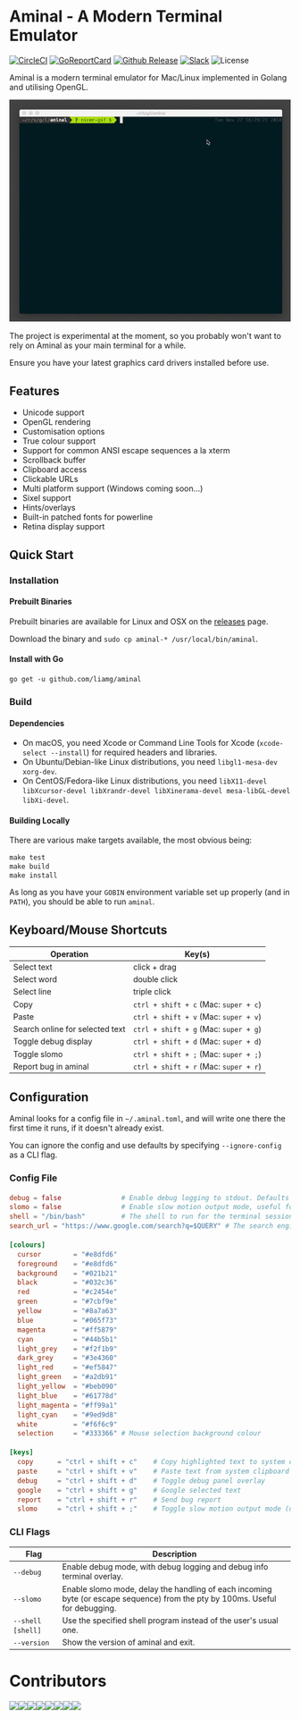 # Aminal - A Modern Terminal Emulator

[![CircleCI](https://circleci.com/gh/liamg/aminal/tree/master.svg?style=svg)](https://circleci.com/gh/liamg/aminal/tree/master)
[![GoReportCard](https://goreportcard.com/badge/github.com/liamg/aminal)](https://goreportcard.com/report/github.com/liamg/aminal)
[![Github Release](https://img.shields.io/github/release/liamg/aminal.svg)](https://github.com/liamg/aminal/releases)
[![Slack](https://img.shields.io/badge/slack-%23aminal-%23ffcc00.svg)](http://gophers.slack.com/messages/aminal)
![License](https://img.shields.io/github/license/liamg/aminal.svg)

Aminal is a modern terminal emulator for Mac/Linux implemented in Golang and utilising OpenGL. 

![Demo GIF](demo.gif)

The project is experimental at the moment, so you probably won't want to rely on Aminal as your main terminal for a while.

Ensure you have your latest graphics card drivers installed before use.

## Features

- Unicode support
- OpenGL rendering
- Customisation options
- True colour support
- Support for common ANSI escape sequences a la xterm
- Scrollback buffer
- Clipboard access
- Clickable URLs
- Multi platform support (Windows coming soon...)
- Sixel support
- Hints/overlays
- Built-in patched fonts for powerline
- Retina display support

## Quick Start

### Installation

#### Prebuilt Binaries

Prebuilt binaries are available for Linux and OSX on the [releases](https://github.com/liamg/aminal/releases) page. 

Download the binary and `sudo cp aminal-* /usr/local/bin/aminal`.

#### Install with Go

```
go get -u github.com/liamg/aminal
```

### Build 

#### Dependencies

- On macOS, you need Xcode or Command Line Tools for Xcode (`xcode-select --install`) for required headers and libraries.
- On Ubuntu/Debian-like Linux distributions, you need `libgl1-mesa-dev xorg-dev`.
- On CentOS/Fedora-like Linux distributions, you need `libX11-devel libXcursor-devel libXrandr-devel libXinerama-devel mesa-libGL-devel libXi-devel`.

#### Building Locally

There are various make targets available, the most obvious being:

```
make test
make build
make install
```

As long as you have your `GOBIN` environment variable set up properly (and in `PATH`), you should be able to run `aminal`.

## Keyboard/Mouse Shortcuts

| Operation            | Key(s)               |
| -------------------- | -------------------- |
| Select text          | click + drag         |
| Select word          | double click         |
| Select line          | triple click         |
| Copy                 | `ctrl + shift + c` (Mac: `super + c`) |
| Paste                | `ctrl + shift + v` (Mac: `super + v`) |
| Search online for selected text | `ctrl + shift + g` (Mac: `super + g`) |
| Toggle debug display | `ctrl + shift + d` (Mac: `super + d`) |
| Toggle slomo         | `ctrl + shift + ;` (Mac: `super + ;`) |
| Report bug in aminal | `ctrl + shift + r` (Mac: `super + r`) |

## Configuration

Aminal looks for a config file in `~/.aminal.toml`, and will write one there the first time it runs, if it doesn't already exist.

You can ignore the config and use defaults by specifying `--ignore-config` as a CLI flag.

### Config File

```toml
debug = false               # Enable debug logging to stdout. Defaults to false.
slomo = false               # Enable slow motion output mode, useful for debugging shells/terminal GUI apps etc. Defaults to false.
shell = "/bin/bash"         # The shell to run for the terminal session. Defaults to the users shell.
search_url = "https://www.google.com/search?q=$QUERY" # The search engine to use for the "search selected text" action. Defaults to google. Set this to your own search url using $QUERY as the keywords to replcae when searching.

[colours]
  cursor        = "#e8dfd6" 
  foreground    = "#e8dfd6" 
  background    = "#021b21" 
  black         = "#032c36" 
  red           = "#c2454e" 
  green         = "#7cbf9e"
  yellow        = "#8a7a63"
  blue          = "#065f73"
  magenta       = "#ff5879"
  cyan          = "#44b5b1"
  light_grey    = "#f2f1b9"
  dark_grey     = "#3e4360"
  light_red     = "#ef5847"
  light_green   = "#a2db91"
  light_yellow  = "#beb090"
  light_blue    = "#61778d"
  light_magenta = "#ff99a1"
  light_cyan    = "#9ed9d8"
  white         = "#f6f6c9"
  selection     = "#333366" # Mouse selection background colour

[keys]
  copy      = "ctrl + shift + c"    # Copy highlighted text to system clipboard
  paste     = "ctrl + shift + v"    # Paste text from system clipboard
  debug     = "ctrl + shift + d"    # Toggle debug panel overlay
  google    = "ctrl + shift + g"    # Google selected text
  report    = "ctrl + shift + r"    # Send bug report
  slomo     = "ctrl + shift + ;"    # Toggle slow motion output mode (useful for debugging)
```

### CLI Flags

| Flag              | Description                                                                                                                   |
| ----------------- | ----------------------------------------------------------------------------------------------------------------------------- |
| `--debug`         | Enable debug mode, with debug logging and debug info terminal overlay.
| `--slomo`         | Enable slomo mode, delay the handling of each incoming byte (or escape sequence) from the pty by 100ms. Useful for debugging.
| `--shell [shell]` | Use the specified shell program instead of the user's usual one. 
| `--version`       | Show the version of aminal and exit.

# Contributors

[![](https://sourcerer.io/fame/liamg/liamg/aminal/images/0)](https://sourcerer.io/fame/liamg/liamg/aminal/links/0)[![](https://sourcerer.io/fame/liamg/liamg/aminal/images/1)](https://sourcerer.io/fame/liamg/liamg/aminal/links/1)[![](https://sourcerer.io/fame/liamg/liamg/aminal/images/2)](https://sourcerer.io/fame/liamg/liamg/aminal/links/2)[![](https://sourcerer.io/fame/liamg/liamg/aminal/images/3)](https://sourcerer.io/fame/liamg/liamg/aminal/links/3)[![](https://sourcerer.io/fame/liamg/liamg/aminal/images/4)](https://sourcerer.io/fame/liamg/liamg/aminal/links/4)[![](https://sourcerer.io/fame/liamg/liamg/aminal/images/5)](https://sourcerer.io/fame/liamg/liamg/aminal/links/5)[![](https://sourcerer.io/fame/liamg/liamg/aminal/images/6)](https://sourcerer.io/fame/liamg/liamg/aminal/links/6)[![](https://sourcerer.io/fame/liamg/liamg/aminal/images/7)](https://sourcerer.io/fame/liamg/liamg/aminal/links/7)
